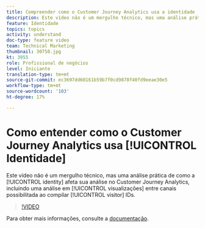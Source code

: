 ```yaml
---
title: Compreender como o Customer Journey Analytics usa a identidade
description: Este vídeo não é um mergulho técnico, mas uma análise prática de como a identidade afeta sua análise no Adobe, incluindo uma análise das visualizações em vários canais possibilitadas pela compilação de IDs de visitantes.
feature: Identidade
topics: topics
activity: understand
doc-type: feature video
team: Technical Marketing
thumbnail: 30750.jpg
kt: 3955
role: Profissional de negócios
level: Iniciante
translation-type: tm+mt
source-git-commit: ec3697dd60161b59b7f0cd9878f40fd9eeae30e5
workflow-type: tm+mt
source-wordcount: '103'
ht-degree: 17%

---
```



# Como entender como o Customer Journey Analytics usa [!UICONTROL Identidade]

Este vídeo não é um mergulho técnico, mas uma análise prática de como a [!UICONTROL identity] afeta sua análise no Customer Journey Analytics, incluindo uma análise em [!UICONTROL visualizações] entre canais possibilitada ao compilar [!UICONTROL visitor] IDs.

>[!VIDEO](https://video.tv.adobe.com/v/30750/?quality=12&enable10seconds=on&speedcontrol=on)

Para obter mais informações, consulte a [documentação](https://docs.adobe.com/content/help/pt-BR/analytics-platform/using/cja-landing.html).

